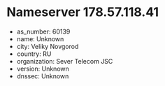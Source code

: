 # Nameserver 178.57.118.41

* as_number: 60139
* name: Unknown
* city: Veliky Novgorod
* country: RU
* organization: Sever Telecom JSC
* version: Unknown
* dnssec: Unknown
